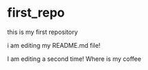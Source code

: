# first_repo
this is my first repository

i am editing my README.md file!

I am editing a second time! Where is my coffee